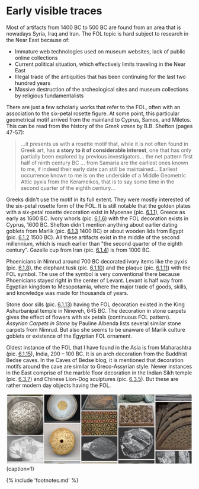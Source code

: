 # Early visible traces

Most of artifacts from 1400 BC to 500 BC are found from an area that is nowadays Syria, Iraq and Iran. The FOL topic is hard subject to research in the Near East because of:

* Immature web technologies used on museum websites, lack of public online collections
* Current political situation, which effectively limits traveling in the Near East
* Illegal trade of the antiquities that has been continuing for the last two hundred years<!-- cite author="D.T. Potts" title="A Companion to the Archaeology of the Ancient Near East" date="2012" location="chapter 6" type="book" href="http://d2aohiyo3d3idm.cloudfront.net/publications/virtuallibrary/0892361506.pdf" -->
* Massive destruction of the archeological sites and museum collections by religious fundamentalists

There are just a few scholarly works that refer to the FOL, often with an association to the six-petal rosette figure. At some point, this particular geometrical motif arrived from the mainland to Cyprus, Samos, and Miletos. This can be read from the history of the *Greek vases*<!-- cite author="B.B. Shefton" title="Greek vases" date="1989" location="pages 47-57" type="website" href="http://d2aohiyo3d3idm.cloudfront.net/publications/virtuallibrary/0892361506.pdf" --> by B.B. Shefton (pages 47-57):

> ...it presents us with a rosette motif that, while it is not often found in Greek art, has **a story to it of considerable interest**, one that has only partially been explored by previous investigators... the net pattern first half of ninth century BC ... from Samaria are the earliest ones known to me, if indeed their early date can still be maintained... Earliest occurrence known to me is on the underside of a Middle Geometric Attic pyxis from the Kerameikos, that is to say some time in the second quarter of the eighth century...

Greeks didn't use the motif in its full extent. They were mostly interested of the six-petal rosette form of the FOL. It is still notable that the golden plates with a six-petal rosette decoration exist in Mycenae (pic. [6.1.1](2000-0bc.md#fig6.1.1)), Greece as early as 1600 BC. Ivory whorls (pic. [6.1.6](2000-0bc.md#fig6.1.6)) with the FOL decoration exists in Cyprus, 1600 BC. Shefton didn't mention anything about earlier dating goblets from Marlik (pic. [6.1.3](2000-0bc.md#fig6.1.3) 1400 BC) or about wooden lids from Egypt (pic. [6.1.2](2000-0bc.md#fig6.1.2) 1500 BC). All these artifacts exist in the middle of the second millennium, which is much earlier than "the second quarter of the eighth century". Gazelle cup from Iran (pic. [6.1.4](2000-0bc.md#fig6.1.4)) is from 1000 BC.

Phoenicians in Nimrud around 700 BC decorated ivory items like the pyxis (pic. [6.1.8](2000-0bc.md#fig6.1.8)), the elephant tusk (pic. [6.1.10](2000-0bc.md#fig6.1.10)) and the plaque (pic. [6.1.11](2000-0bc.md#fig6.1.11)) with the FOL symbol. The use of the symbol is very conventional there because Phoenicians stayed right in the center of Levant. Levant is half way from Egyptian kingdom to Mesopotamia, where the major trade of goods, skills, and knowledge was made for thousands of years.

Stone door sills (pic. [6.1.13](2000-0bc.md#fig6.1.13)) having the FOL decoration existed in the King Ashurbanipal temple in Nineveh, 645 BC. The decoration in stone carpets gives the effect of flowers with six petals (continuous FOL pattern). *Assyrian Carpets in Stone*<!-- cite author="Pauline Albenda" title="Assyrian Carpets in Stone" date="1978" location="" type="website" href="https://www.jtsa.edu/Documents/pagedocs/JANES/1978%2010/Albenda10.pdf" --> by Pauline Albenda lists several similar stone carpets from Nimrud. But also she seems to be unaware of Marlik culture goblets or existence of the Egyptian FOL ornament.

Oldest instance of the FOL that I have found in the Asia is from Maharashtra (pic. [6.1.15](2000-0bc.md#fig6.1.15)), India, 200 – 100 BC. It is an arch decoration from the Buddhist Bedse caves. In the Caves of Bedse<!-- cite author="Kale V" title="Divine Light at Bedse Caves, April 2014" date="" location="" type="website" href="http://cavesofbedse.blogspot.fi/" --> blog, it is mentioned that decoration motifs around the cave are similar to Greco-Assyrian style. Newer instances in the East comprise of the marble floor decoration in the Indian Sikh temple (pic. [6.3.7](undated.md#fig6.3.7)) and Chinese Lion-Dog sculptures (pic. [6.3.5](undated.md#fig6.3.5)). But these are rather modern day objects having the FOL.

![Artifacts of the FOL potpourri from Pinterest board](./media/artifacts3.jpg){caption=1}

{% include 'footnotes.md' %}
